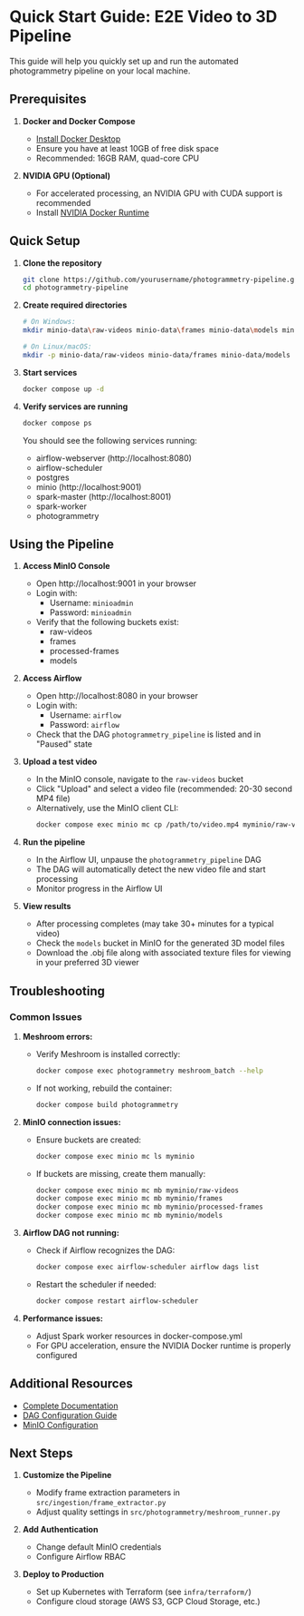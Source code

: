 # Quick Start Guide: E2E Video to 3D Pipeline

This guide will help you quickly set up and run the automated photogrammetry pipeline on your local machine.

## Prerequisites

1. **Docker and Docker Compose**
   - [Install Docker Desktop](https://www.docker.com/products/docker-desktop/)
   - Ensure you have at least 10GB of free disk space
   - Recommended: 16GB RAM, quad-core CPU

2. **NVIDIA GPU (Optional)**
   - For accelerated processing, an NVIDIA GPU with CUDA support is recommended
   - Install [NVIDIA Docker Runtime](https://github.com/NVIDIA/nvidia-docker)

## Quick Setup

1. **Clone the repository**
   ```bash
   git clone https://github.com/yourusername/photogrammetry-pipeline.git
   cd photogrammetry-pipeline
   ```

2. **Create required directories**
   ```bash
   # On Windows:
   mkdir minio-data\raw-videos minio-data\frames minio-data\models minio-data\processed-frames

   # On Linux/macOS:
   mkdir -p minio-data/raw-videos minio-data/frames minio-data/models minio-data/processed-frames
   ```

3. **Start services**
   ```bash
   docker compose up -d
   ```

4. **Verify services are running**
   ```bash
   docker compose ps
   ```

   You should see the following services running:
   - airflow-webserver (http://localhost:8080)
   - airflow-scheduler
   - postgres
   - minio (http://localhost:9001)
   - spark-master (http://localhost:8001)
   - spark-worker
   - photogrammetry

## Using the Pipeline

1. **Access MinIO Console**
   - Open http://localhost:9001 in your browser
   - Login with:
     - Username: `minioadmin`
     - Password: `minioadmin`
   - Verify that the following buckets exist:
     - raw-videos
     - frames
     - processed-frames
     - models

2. **Access Airflow**
   - Open http://localhost:8080 in your browser
   - Login with:
     - Username: `airflow`
     - Password: `airflow`
   - Check that the DAG `photogrammetry_pipeline` is listed and in "Paused" state

3. **Upload a test video**
   - In the MinIO console, navigate to the `raw-videos` bucket
   - Click "Upload" and select a video file (recommended: 20-30 second MP4 file)
   - Alternatively, use the MinIO client CLI:
     ```bash
     docker compose exec minio mc cp /path/to/video.mp4 myminio/raw-videos/
     ```

4. **Run the pipeline**
   - In the Airflow UI, unpause the `photogrammetry_pipeline` DAG
   - The DAG will automatically detect the new video file and start processing
   - Monitor progress in the Airflow UI

5. **View results**
   - After processing completes (may take 30+ minutes for a typical video)
   - Check the `models` bucket in MinIO for the generated 3D model files
   - Download the .obj file along with associated texture files for viewing in your preferred 3D viewer

## Troubleshooting

### Common Issues

1. **Meshroom errors:**
   - Verify Meshroom is installed correctly:
     ```bash
     docker compose exec photogrammetry meshroom_batch --help
     ```
   - If not working, rebuild the container:
     ```bash
     docker compose build photogrammetry
     ```

2. **MinIO connection issues:**
   - Ensure buckets are created:
     ```bash
     docker compose exec minio mc ls myminio
     ```
   - If buckets are missing, create them manually:
     ```bash
     docker compose exec minio mc mb myminio/raw-videos
     docker compose exec minio mc mb myminio/frames
     docker compose exec minio mc mb myminio/processed-frames
     docker compose exec minio mc mb myminio/models
     ```

3. **Airflow DAG not running:**
   - Check if Airflow recognizes the DAG:
     ```bash
     docker compose exec airflow-scheduler airflow dags list
     ```
   - Restart the scheduler if needed:
     ```bash
     docker compose restart airflow-scheduler
     ```

4. **Performance issues:**
   - Adjust Spark worker resources in docker-compose.yml
   - For GPU acceleration, ensure the NVIDIA Docker runtime is properly configured

## Additional Resources

- [Complete Documentation](./docs/README.md)
- [DAG Configuration Guide](./docs/airflow.md)
- [MinIO Configuration](./docs/storage.md)

## Next Steps

1. **Customize the Pipeline**
   - Modify frame extraction parameters in `src/ingestion/frame_extractor.py`
   - Adjust quality settings in `src/photogrammetry/meshroom_runner.py`

2. **Add Authentication**
   - Change default MinIO credentials
   - Configure Airflow RBAC

3. **Deploy to Production**
   - Set up Kubernetes with Terraform (see `infra/terraform/`)
   - Configure cloud storage (AWS S3, GCP Cloud Storage, etc.) 